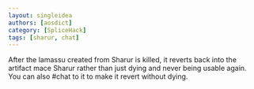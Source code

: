 ```yaml
---
layout: singleidea
authors: [aosdict]
category: [SpliceHack]
tags: [sharur, chat]
---
```

After the lamassu created from Sharur is killed, it reverts back into the artifact mace Sharur rather than just dying and never being usable again. You can also #chat to it to make it revert without dying.
